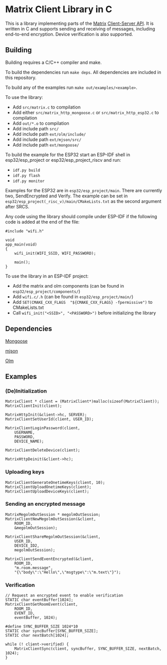 # Matrix Client Library in C

This is a library implementing parts of the [Matrix](https://matrix.org/) [Client-Server API](https://spec.matrix.org/v1.8/client-server-api/).
It is written in C and supports sending and receiving of messages, including end-to-end encryption.
Device verification is also supported.

## Building

Building requires a C/C++ compiler and make.

To build the dependencies run `make deps`.
All dependencies are included in this repository.

To build any of the examples run `make out/examples/<example>`.

To use the library:
- Add `src/matrix.c` to compilation
- Add either `src/matrix_http_mongoose.c` or `src/matrix_http_esp32.c` to compilation
- Add `out/*.o` to compilation
- Add include path `src/`
- Add include path `ext/olm/include/`
- Add include path `ext/mjson/src/`
- Add include path `ext/mongoose/`

To build the example for the ESP32 start an ESP-IDF shell in esp32/esp_project or esp32/esp_project_riscv and run:
- `idf.py build`
- `idf.py flash`
- `idf.py monitor`

Examples for the ESP32 are in `esp32/esp_project/main`.
There are currently two, SendEncrypted and Verify.
The example can be set in `esp32/esp_project(_risc_v)/main/CMakeLists.txt` as the second argument after SRCS.

Any code using the library should compile under ESP-IDF if the following code is added at the end of the file:
```
#include "wifi.h"

void
app_main(void)
{
    wifi_init(WIFI_SSID, WIFI_PASSWORD);

    main();
}

```

To use the library in an ESP-IDF project:
- Add the matrix and olm components (can be found in `esp32/esp_project/components/`)
- Add `wifi.c/.h` (can be found in `esp32/esp_project/main/`)
- Add `SET(CMAKE_CXX_FLAGS  "${CMAKE_CXX_FLAGS} -fpermissive")` to CMakeLists.txt
- Call `wifi_init("<SSID>", "<PASSWORD>")` before initializing the library

## Dependencies
[Mongoose](https://github.com/cesanta/mongoose)

[mjson](https://github.com/cesanta/mjson)

[Olm](https://gitlab.matrix.org/matrix-org/olm)

## Examples

### (De)Initialization
```
MatrixClient * client = (MatrixClient*)malloc(sizeof(MatrixClient));
MatrixClientInit(client);

MatrixHttpInit(&client->hc, SERVER);
MatrixClientSetUserId(client, USER_ID);

MatrixClientLoginPassword(client,
    USERNAME,
    PASSWORD,
    DEVICE_NAME);

MatrixClientDeleteDevice(client);
    
MatrixHttpDeinit(&client->hc);
```

### Uploading keys
```
MatrixClientGenerateOnetimeKeys(client, 10);
MatrixClientUploadOnetimeKeys(client);
MatrixClientUploadDeviceKeys(client);
```

### Sending an encrypted message
```
MatrixMegolmOutSession * megolmOutSession;
MatrixClientNewMegolmOutSession(&client,
    ROOM_ID,
    &megolmOutSession);

MatrixClientShareMegolmOutSession(&client,
    USER_ID,
    DEVICE_ID2,
    megolmOutSession);

MatrixClientSendEventEncrypted(&client,
    ROOM_ID,
    "m.room.message",
    "{\"body\":\"Hello\",\"msgtype\":\"m.text\"}");
```

### Verification
```
// Request an encrypted event to enable verification
STATIC char eventBuffer[1024];
MatrixClientGetRoomEvent(client,
    ROOM_ID,
    EVENT_ID,
    eventBuffer, 1024);

#define SYNC_BUFFER_SIZE 1024*10
STATIC char syncBuffer[SYNC_BUFFER_SIZE];
STATIC char nextBatch[1024];

while (! client->verified) {
    MatrixClientSync(client, syncBuffer, SYNC_BUFFER_SIZE, nextBatch, 1024);
}
```